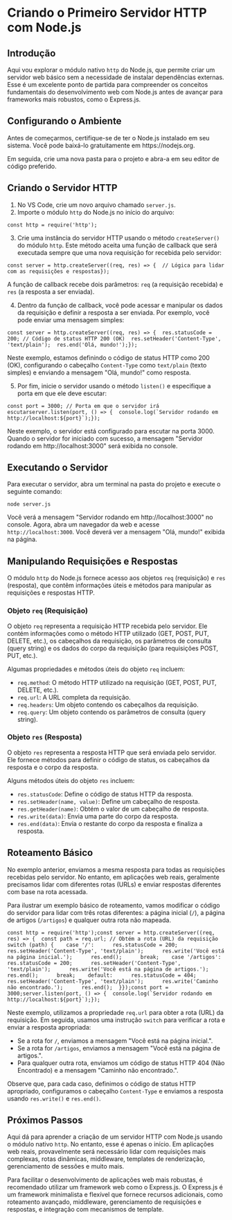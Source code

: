 <h1>Criando o Primeiro Servidor HTTP com Node.js</h1>

<h2>Introdução</h2>

<p>Aqui vou explorar o módulo nativo <code>http</code> do Node.js, que permite criar um servidor web básico sem a necessidade de instalar dependências externas. Esse é um excelente ponto de partida para compreender os conceitos fundamentais do desenvolvimento web com Node.js antes de avançar para frameworks mais robustos, como o Express.js.</p>

<h2>Configurando o Ambiente</h2>

<p>Antes de começarmos, certifique-se de ter o Node.js instalado em seu sistema. Você pode baixá-lo gratuitamente em https://nodejs.org.</p>

<p>Em seguida, crie uma nova pasta para o projeto e abra-a em seu editor de código preferido.</p>

<h2>Criando o Servidor HTTP</h2>

<ol>
    <li>No VS Code, crie um novo arquivo chamado <code>server.js</code>.</li>
    <li>Importe o módulo <code>http</code> do Node.js no início do arquivo:</li>
</ol>

<pre><code class="language-javascript">const http = require('http');</code></pre>

<ol start="3">
    <li>Crie uma instância do servidor HTTP usando o método <code>createServer()</code> do módulo <code>http</code>. Este método aceita uma função de callback que será executada sempre que uma nova requisição for recebida pelo servidor:</li>
</ol>

<pre><code class="language-javascript">const server = http.createServer((req, res) =&gt; {  // Lógica para lidar com as requisições e respostas});</code></pre>

<p>A função de callback recebe dois parâmetros: <code>req</code> (a requisição recebida) e <code>res</code> (a resposta a ser enviada).</p>

<ol start="4">
    <li>Dentro da função de callback, você pode acessar e manipular os dados da requisição e definir a resposta a ser enviada. Por exemplo, você pode enviar uma mensagem simples:</li>
</ol>

<pre><code class="language-javascript">const server = http.createServer((req, res) =&gt; {  res.statusCode = 200; // Código de status HTTP 200 (OK)  res.setHeader('Content-Type', 'text/plain');  res.end('Olá, mundo!');});</code></pre>

<p>Neste exemplo, estamos definindo o código de status HTTP como 200 (OK), configurando o cabeçalho <code>Content-Type</code> como <code>text/plain</code> (texto simples) e enviando a mensagem &quot;Olá, mundo!&quot; como resposta.</p>

<ol start="5">
    <li>Por fim, inicie o servidor usando o método <code>listen()</code> e especifique a porta em que ele deve escutar:</li>
</ol>

<pre><code class="language-javascript">const port = 3000; // Porta em que o servidor irá escutarserver.listen(port, () =&gt; {  console.log(`Servidor rodando em http://localhost:${port}`);});</code></pre>

<p>Neste exemplo, o servidor está configurado para escutar na porta 3000. Quando o servidor for iniciado com sucesso, a mensagem &quot;Servidor rodando em http://localhost:3000&quot; será exibida no console.</p>

<h2>Executando o Servidor</h2>

<p>Para executar o servidor, abra um terminal na pasta do projeto e execute o seguinte comando:</p>

<pre><code>node server.js</code></pre>

<p>Você verá a mensagem &quot;Servidor rodando em http://localhost:3000&quot; no console. Agora, abra um navegador da web e acesse <code>http://localhost:3000</code>. Você deverá ver a mensagem &quot;Olá, mundo!&quot; exibida na página.</p>

<h2>Manipulando Requisições e Respostas</h2>

<p>O módulo <code>http</code> do Node.js fornece acesso aos objetos <code>req</code> (requisição) e <code>res</code> (resposta), que contêm informações úteis e métodos para manipular as requisições e respostas HTTP.</p>

<h3>Objeto <code>req</code> (Requisição)</h3>

<p>O objeto <code>req</code> representa a requisição HTTP recebida pelo servidor. Ele contém informações como o método HTTP utilizado (GET, POST, PUT, DELETE, etc.), os cabeçalhos da requisição, os parâmetros de consulta (query string) e os dados do corpo da requisição (para requisições POST, PUT, etc.).</p>

<p>Algumas propriedades e métodos úteis do objeto <code>req</code> incluem:</p>

<ul>
    <li><code>req.method</code>: O método HTTP utilizado na requisição (GET, POST, PUT, DELETE, etc.).</li>
    <li><code>req.url</code>: A URL completa da requisição.</li><li><code>req.headers</code>: Um objeto contendo os cabeçalhos da requisição.</li>
    <li><code>req.query</code>: Um objeto contendo os parâmetros de consulta (query string).</li>
</ul>

<h3>Objeto <code>res</code> (Resposta)</h3>

<p>O objeto <code>res</code> representa a resposta HTTP que será enviada pelo servidor. Ele fornece métodos para definir o código de status, os cabeçalhos da resposta e o corpo da resposta.</p><p>Alguns métodos úteis do objeto <code>res</code> incluem:</p>

<ul>
    <li><code>res.statusCode</code>: Define o código de status HTTP da resposta.</li>
    <li><code>res.setHeader(name, value)</code>: Define um cabeçalho de resposta.</li>
    <li><code>res.getHeader(name)</code>: Obtém o valor de um cabeçalho de resposta.</li>
    <li><code>res.write(data)</code>: Envia uma parte do corpo da resposta.</li>
    <li><code>res.end(data)</code>: Envia o restante do corpo da resposta e finaliza a resposta.</li>
</ul>

<h2>Roteamento Básico</h2>

<p>No exemplo anterior, enviamos a mesma resposta para todas as requisições recebidas pelo servidor. No entanto, em aplicações web reais, geralmente precisamos lidar com diferentes rotas (URLs) e enviar respostas diferentes com base na rota acessada.</p>

<p>Para ilustrar um exemplo básico de roteamento, vamos modificar o código do servidor para lidar com três rotas diferentes: a página inicial (<code>/</code>), a página de artigos (<code>/artigos</code>) e qualquer outra rota não mapeada.</p>

<pre><code class="language-javascript">const http = require('http');const server = http.createServer((req, res) =&gt; {  const path = req.url; // Obtém a rota (URL) da requisição  switch (path) {    case '/':      res.statusCode = 200;      res.setHeader('Content-Type', 'text/plain');      res.write('Você está na página inicial.');      res.end();      break;    case '/artigos':      res.statusCode = 200;      res.setHeader('Content-Type', 'text/plain');      res.write('Você está na página de artigos.');      res.end();      break;    default:      res.statusCode = 404;      res.setHeader('Content-Type', 'text/plain');      res.write('Caminho não encontrado.');      res.end();  }});const port = 3000;server.listen(port, () =&gt; {  console.log(`Servidor rodando em http://localhost:${port}`);});</code></pre>

<p>Neste exemplo, utilizamos a propriedade <code>req.url</code> para obter a rota (URL) da requisição. Em seguida, usamos uma instrução <code>switch</code> para verificar a rota e enviar a resposta apropriada:</p>

<ul>
    <li>Se a rota for <code>/</code>, enviamos a mensagem &quot;Você está na página inicial.&quot;.</li>
    <li>Se a rota for <code>/artigos</code>, enviamos a mensagem &quot;Você está na página de artigos.&quot;.</li>
    <li>Para qualquer outra rota, enviamos um código de status HTTP 404 (Não Encontrado) e a mensagem &quot;Caminho não encontrado.&quot;.</li>
</ul>

<p>Observe que, para cada caso, definimos o código de status HTTP apropriado, configuramos o cabeçalho <code>Content-Type</code> e enviamos a resposta usando <code>res.write()</code> e <code>res.end()</code>.</p>

<h2>Próximos Passos</h2>

<p>Aqui dá para aprender a criação de um servidor HTTP com Node.js usando o módulo nativo <code>http</code>. No entanto, esse é apenas o início. Em aplicações web reais,  provavelmente será necessário lidar com requisições mais complexas, rotas dinâmicas, middleware, templates de renderização, gerenciamento de sessões e muito mais.</p>

<p>Para facilitar o desenvolvimento de aplicações web mais robustas, é recomendado utilizar um framework web como o Express.js. O Express.js é um framework minimalista e flexível que fornece recursos adicionais, como roteamento avançado, middleware, gerenciamento de requisições e respostas, e integração com mecanismos de template.</p>